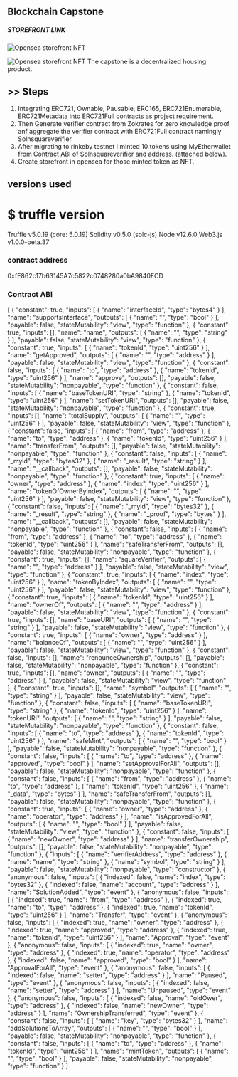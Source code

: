 ## Blockchain Capstone


##### STOREFRONT LINK 

![Opensea storefront NFT](https://testnets.opensea.io/assets/rafiultoken)

![Opensea storefront NFT](https://user-images.githubusercontent.com/68476971/127298289-0d662016-c41c-4795-944d-a0e58576635a.png)
The capstone is a decentralized housing product.
## >> Steps

1. Integrating ERC721, Ownable, Pausable, ERC165, ERC721Enumerable, ERC721Metadata into ERC721Full contracts as project requirement.
1. Then Generate verifier contract from Zokrates for zero knowledge proof anf aggregate the verifier contract with ERC721Full contract 
namingly Solnsquareverifier.
1. After migrating to rinkeby testnet I minted 10 tokens using MyEtherwallet from Contract ABI of Solnsquareverifier and address. (attached below).
1. Create storefront in opensea for those minted token as NFT.


## versions used
# $ truffle version
Truffle v5.0.19 (core: 5.0.19)
Solidity v0.5.0 (solc-js)
Node v12.6.0
Web3.js v1.0.0-beta.37

### contract address

0xfE862c17b63145A7c5822c0748280a0bA9840FCD

### Contract ABI 
[
    {
      "constant": true,
      "inputs": [
        {
          "name": "interfaceId",
          "type": "bytes4"
        }
      ],
      "name": "supportsInterface",
      "outputs": [
        {
          "name": "",
          "type": "bool"
        }
      ],
      "payable": false,
      "stateMutability": "view",
      "type": "function"
    },
    {
      "constant": true,
      "inputs": [],
      "name": "name",
      "outputs": [
        {
          "name": "",
          "type": "string"
        }
      ],
      "payable": false,
      "stateMutability": "view",
      "type": "function"
    },
    {
      "constant": true,
      "inputs": [
        {
          "name": "tokenId",
          "type": "uint256"
        }
      ],
      "name": "getApproved",
      "outputs": [
        {
          "name": "",
          "type": "address"
        }
      ],
      "payable": false,
      "stateMutability": "view",
      "type": "function"
    },
    {
      "constant": false,
      "inputs": [
        {
          "name": "to",
          "type": "address"
        },
        {
          "name": "tokenId",
          "type": "uint256"
        }
      ],
      "name": "approve",
      "outputs": [],
      "payable": false,
      "stateMutability": "nonpayable",
      "type": "function"
    },
    {
      "constant": false,
      "inputs": [
        {
          "name": "baseTokenURI",
          "type": "string"
        },
        {
          "name": "tokenId",
          "type": "uint256"
        }
      ],
      "name": "setTokenURI",
      "outputs": [],
      "payable": false,
      "stateMutability": "nonpayable",
      "type": "function"
    },
    {
      "constant": true,
      "inputs": [],
      "name": "totalSupply",
      "outputs": [
        {
          "name": "",
          "type": "uint256"
        }
      ],
      "payable": false,
      "stateMutability": "view",
      "type": "function"
    },
    {
      "constant": false,
      "inputs": [
        {
          "name": "from",
          "type": "address"
        },
        {
          "name": "to",
          "type": "address"
        },
        {
          "name": "tokenId",
          "type": "uint256"
        }
      ],
      "name": "transferFrom",
      "outputs": [],
      "payable": false,
      "stateMutability": "nonpayable",
      "type": "function"
    },
    {
      "constant": false,
      "inputs": [
        {
          "name": "_myid",
          "type": "bytes32"
        },
        {
          "name": "_result",
          "type": "string"
        }
      ],
      "name": "__callback",
      "outputs": [],
      "payable": false,
      "stateMutability": "nonpayable",
      "type": "function"
    },
    {
      "constant": true,
      "inputs": [
        {
          "name": "owner",
          "type": "address"
        },
        {
          "name": "index",
          "type": "uint256"
        }
      ],
      "name": "tokenOfOwnerByIndex",
      "outputs": [
        {
          "name": "",
          "type": "uint256"
        }
      ],
      "payable": false,
      "stateMutability": "view",
      "type": "function"
    },
    {
      "constant": false,
      "inputs": [
        {
          "name": "_myid",
          "type": "bytes32"
        },
        {
          "name": "_result",
          "type": "string"
        },
        {
          "name": "_proof",
          "type": "bytes"
        }
      ],
      "name": "__callback",
      "outputs": [],
      "payable": false,
      "stateMutability": "nonpayable",
      "type": "function"
    },
    {
      "constant": false,
      "inputs": [
        {
          "name": "from",
          "type": "address"
        },
        {
          "name": "to",
          "type": "address"
        },
        {
          "name": "tokenId",
          "type": "uint256"
        }
      ],
      "name": "safeTransferFrom",
      "outputs": [],
      "payable": false,
      "stateMutability": "nonpayable",
      "type": "function"
    },
    {
      "constant": true,
      "inputs": [],
      "name": "squareVerifier",
      "outputs": [
        {
          "name": "",
          "type": "address"
        }
      ],
      "payable": false,
      "stateMutability": "view",
      "type": "function"
    },
    {
      "constant": true,
      "inputs": [
        {
          "name": "index",
          "type": "uint256"
        }
      ],
      "name": "tokenByIndex",
      "outputs": [
        {
          "name": "",
          "type": "uint256"
        }
      ],
      "payable": false,
      "stateMutability": "view",
      "type": "function"
    },
    {
      "constant": true,
      "inputs": [
        {
          "name": "tokenId",
          "type": "uint256"
        }
      ],
      "name": "ownerOf",
      "outputs": [
        {
          "name": "",
          "type": "address"
        }
      ],
      "payable": false,
      "stateMutability": "view",
      "type": "function"
    },
    {
      "constant": true,
      "inputs": [],
      "name": "baseURI",
      "outputs": [
        {
          "name": "",
          "type": "string"
        }
      ],
      "payable": false,
      "stateMutability": "view",
      "type": "function"
    },
    {
      "constant": true,
      "inputs": [
        {
          "name": "owner",
          "type": "address"
        }
      ],
      "name": "balanceOf",
      "outputs": [
        {
          "name": "",
          "type": "uint256"
        }
      ],
      "payable": false,
      "stateMutability": "view",
      "type": "function"
    },
    {
      "constant": false,
      "inputs": [],
      "name": "renounceOwnership",
      "outputs": [],
      "payable": false,
      "stateMutability": "nonpayable",
      "type": "function"
    },
    {
      "constant": true,
      "inputs": [],
      "name": "owner",
      "outputs": [
        {
          "name": "",
          "type": "address"
        }
      ],
      "payable": false,
      "stateMutability": "view",
      "type": "function"
    },
    {
      "constant": true,
      "inputs": [],
      "name": "symbol",
      "outputs": [
        {
          "name": "",
          "type": "string"
        }
      ],
      "payable": false,
      "stateMutability": "view",
      "type": "function"
    },
    {
      "constant": false,
      "inputs": [
        {
          "name": "baseTokenURI",
          "type": "string"
        },
        {
          "name": "tokenId",
          "type": "uint256"
        }
      ],
      "name": "tokenURI",
      "outputs": [
        {
          "name": "",
          "type": "string"
        }
      ],
      "payable": false,
      "stateMutability": "nonpayable",
      "type": "function"
    },
    {
      "constant": false,
      "inputs": [
        {
          "name": "to",
          "type": "address"
        },
        {
          "name": "tokenId",
          "type": "uint256"
        }
      ],
      "name": "safeMint",
      "outputs": [
        {
          "name": "",
          "type": "bool"
        }
      ],
      "payable": false,
      "stateMutability": "nonpayable",
      "type": "function"
    },
    {
      "constant": false,
      "inputs": [
        {
          "name": "to",
          "type": "address"
        },
        {
          "name": "approved",
          "type": "bool"
        }
      ],
      "name": "setApprovalForAll",
      "outputs": [],
      "payable": false,
      "stateMutability": "nonpayable",
      "type": "function"
    },
    {
      "constant": false,
      "inputs": [
        {
          "name": "from",
          "type": "address"
        },
        {
          "name": "to",
          "type": "address"
        },
        {
          "name": "tokenId",
          "type": "uint256"
        },
        {
          "name": "_data",
          "type": "bytes"
        }
      ],
      "name": "safeTransferFrom",
      "outputs": [],
      "payable": false,
      "stateMutability": "nonpayable",
      "type": "function"
    },
    {
      "constant": true,
      "inputs": [
        {
          "name": "owner",
          "type": "address"
        },
        {
          "name": "operator",
          "type": "address"
        }
      ],
      "name": "isApprovedForAll",
      "outputs": [
        {
          "name": "",
          "type": "bool"
        }
      ],
      "payable": false,
      "stateMutability": "view",
      "type": "function"
    },
    {
      "constant": false,
      "inputs": [
        {
          "name": "newOwner",
          "type": "address"
        }
      ],
      "name": "transferOwnership",
      "outputs": [],
      "payable": false,
      "stateMutability": "nonpayable",
      "type": "function"
    },
    {
      "inputs": [
        {
          "name": "verifierAddress",
          "type": "address"
        },
        {
          "name": "name",
          "type": "string"
        },
        {
          "name": "symbol",
          "type": "string"
        }
      ],
      "payable": false,
      "stateMutability": "nonpayable",
      "type": "constructor"
    },
    {
      "anonymous": false,
      "inputs": [
        {
          "indexed": false,
          "name": "index",
          "type": "bytes32"
        },
        {
          "indexed": false,
          "name": "account",
          "type": "address"
        }
      ],
      "name": "SolutionAdded",
      "type": "event"
    },
    {
      "anonymous": false,
      "inputs": [
        {
          "indexed": true,
          "name": "from",
          "type": "address"
        },
        {
          "indexed": true,
          "name": "to",
          "type": "address"
        },
        {
          "indexed": true,
          "name": "tokenId",
          "type": "uint256"
        }
      ],
      "name": "Transfer",
      "type": "event"
    },
    {
      "anonymous": false,
      "inputs": [
        {
          "indexed": true,
          "name": "owner",
          "type": "address"
        },
        {
          "indexed": true,
          "name": "approved",
          "type": "address"
        },
        {
          "indexed": true,
          "name": "tokenId",
          "type": "uint256"
        }
      ],
      "name": "Approval",
      "type": "event"
    },
    {
      "anonymous": false,
      "inputs": [
        {
          "indexed": true,
          "name": "owner",
          "type": "address"
        },
        {
          "indexed": true,
          "name": "operator",
          "type": "address"
        },
        {
          "indexed": false,
          "name": "approved",
          "type": "bool"
        }
      ],
      "name": "ApprovalForAll",
      "type": "event"
    },
    {
      "anonymous": false,
      "inputs": [
        {
          "indexed": false,
          "name": "setter",
          "type": "address"
        }
      ],
      "name": "Paused",
      "type": "event"
    },
    {
      "anonymous": false,
      "inputs": [
        {
          "indexed": false,
          "name": "setter",
          "type": "address"
        }
      ],
      "name": "Unpaused",
      "type": "event"
    },
    {
      "anonymous": false,
      "inputs": [
        {
          "indexed": false,
          "name": "oldOwer",
          "type": "address"
        },
        {
          "indexed": false,
          "name": "newOwner",
          "type": "address"
        }
      ],
      "name": "OwnershipTransferred",
      "type": "event"
    },
    {
      "constant": false,
      "inputs": [
        {
          "name": "key",
          "type": "bytes32"
        }
      ],
      "name": "addSolutionsToArray",
      "outputs": [
        {
          "name": "",
          "type": "bool"
        }
      ],
      "payable": false,
      "stateMutability": "nonpayable",
      "type": "function"
    },
    {
      "constant": false,
      "inputs": [
        {
          "name": "to",
          "type": "address"
        },
        {
          "name": "tokenId",
          "type": "uint256"
        }
      ],
      "name": "mintToken",
      "outputs": [
        {
          "name": "",
          "type": "bool"
        }
      ],
      "payable": false,
      "stateMutability": "nonpayable",
      "type": "function"
    }
  ]


